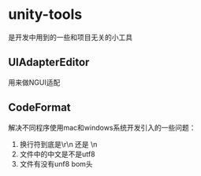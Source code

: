 # unity-tools #

是开发中用到的一些和项目无关的小工具

## UIAdapterEditor ##

用来做NGUI适配

## CodeFormat ##

解决不同程序使用mac和windows系统开发引入的一些问题：

1. 换行符到底是\r\n 还是 \n
1. 文件中的中文是不是utf8
1. 文件有没有unf8 bom头